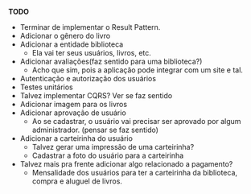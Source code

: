 **TODO**

- Terminar de implementar o Result Pattern.
- Adicionar o gênero do livro
- Adicionar a entidade biblioteca
	- Ela vai ter seus usuários, livros, etc.
- Adicionar avaliações(faz sentido para uma biblioteca?)
	- Acho que sim, pois a aplicação pode integrar com um site e tal.
- Autenticação e autorização dos usuários
- Testes unitários
- Talvez implementar CQRS? Ver se faz sentido
- Adicionar imagem para os livros
- Adicionar aprovação de usuário
	- Ao se cadastrar, o usuário vai precisar ser aprovado por algum administrador. (pensar se faz sentido)
- Adicionar a carteirinha do usuário
	- Talvez gerar uma impressão de uma carteirinha?
	- Cadastrar a foto do usuário para a carteirinha
- Talvez mais pra frente adicionar algo relacionado a pagamento?
	- Mensalidade dos usuários para ter a carteirinha da biblioteca, compra e aluguel de livros.